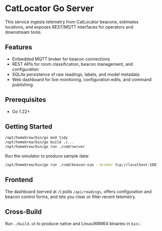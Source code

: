 # CatLocator Go Server

This service ingests telemetry from CatLocator beacons, estimates locations, and exposes REST/MQTT interfaces for operators and downstream tools.

## Features
- Embedded MQTT broker for beacon connections
- REST APIs for room classification, beacon management, and configuration
- SQLite persistence of raw readings, labels, and model metadata
- Web dashboard for live monitoring, configuration edits, and command publishing

## Prerequisites
- Go 1.22+

## Getting Started
```bash
/opt/homebrew/bin/go mod tidy
/opt/homebrew/bin/go build ./...
/opt/homebrew/bin/go run ./cmd/server
```

Run the simulator to produce sample data:
```bash
/opt/homebrew/bin/go run ./cmd/beacon-sim --broker tcp://localhost:1883
```

## Frontend
The dashboard (served at `/`) polls `/api/readings`, offers configuration and beacon control forms, and lets you clear or filter recent telemetry.

## Cross-Build
Run `./build.sh` to produce native and Linux/ARM64 binaries in `bin/`.
